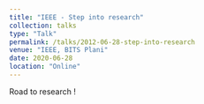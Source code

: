 ```yaml
---
title: "IEEE - Step into research"
collection: talks
type: "Talk"
permalink: /talks/2012-06-28-step-into-research
venue: "IEEE, BITS Plani"
date: 2020-06-28
location: "Online"
---
```


Road to research !
